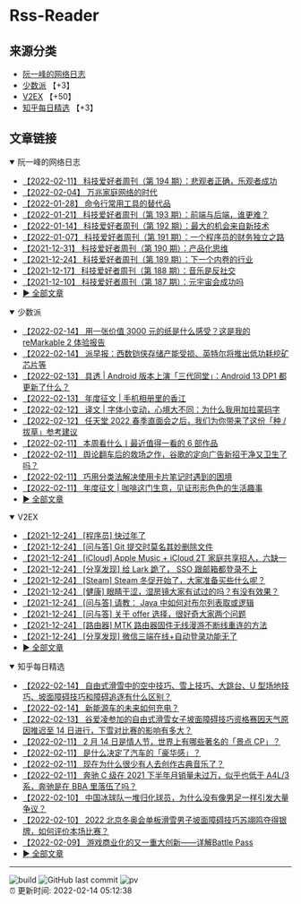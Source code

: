 # Rss-Reader

## 来源分类

* [阮一峰的网络日志](#阮一峰的网络日志)
* [少数派](#少数派) 【+3】
* [V2EX](#V2EX) 【+50】
* [知乎每日精选](#知乎每日精选) 【+3】

## 文章链接

<details open>
    <summary id="阮一峰的网络日志">
     阮一峰的网络日志
    </summary>


* [【2022-02-11】 科技爱好者周刊（第 194 期）：悲观者正确，乐观者成功](http://www.ruanyifeng.com/blog/2022/02/weekly-issue-194.html)
* [【2022-02-04】 万兆家庭网络的时代](http://www.ruanyifeng.com/blog/2022/02/10g-ethernet.html)
* [【2022-01-28】 命令行常用工具的替代品](http://www.ruanyifeng.com/blog/2022/01/cli-alternative-tools.html)
* [【2022-01-21】 科技爱好者周刊（第 193 期）：前端与后端，谁更难？](http://www.ruanyifeng.com/blog/2022/01/weekly-issue-193.html)
* [【2022-01-14】 科技爱好者周刊（第 192 期）：最大的机会来自新技术](http://www.ruanyifeng.com/blog/2022/01/weekly-issue-192.html)
* [【2022-01-07】 科技爱好者周刊（第 191 期）：一个程序员的财务独立之路](http://www.ruanyifeng.com/blog/2022/01/weekly-issue-191.html)
* [【2021-12-31】 科技爱好者周刊（第 190 期）：产品化思维](http://www.ruanyifeng.com/blog/2021/12/weekly-issue-190.html)
* [【2021-12-24】 科技爱好者周刊（第 189 期）：下一个内卷的行业](http://www.ruanyifeng.com/blog/2021/12/weekly-issue-189.html)
* [【2021-12-17】 科技爱好者周刊（第 188 期）：音乐是反社交](http://www.ruanyifeng.com/blog/2021/12/weekly-issue-188.html)
* [【2021-12-10】 科技爱好者周刊（第 187 期）：元宇宙会成功吗](http://www.ruanyifeng.com/blog/2021/12/weekly-issue-187.html)
* [:arrow_forward: 全部文章](data/阮一峰的网络日志.md)
</details>

<details open>
    <summary id="少数派">
     少数派
    </summary>


* [【2022-02-14】 用一张价值 3000 元的纸是什么感受？这是我的 reMarkable 2 体验报告](https://sspai.com/post/71294)
* [【2022-02-14】 派早报：西数铠侠存储产能受损、英特尔将推出低功耗挖矿芯片等](https://sspai.com/post/71408)
* [【2022-02-13】 具透 | Android 版本上演「三代同堂」：Android 13 DP1 都更新了什么？](https://sspai.com/post/71407)
* [【2022-02-13】 年度征文 | 手机相册里的香江](https://sspai.com/post/71075)
* [【2022-02-12】 译文 | 字体小变动，心境大不同：为什么我用加拉蒙码字](https://sspai.com/post/71369)
* [【2022-02-12】 任天堂 2022 春季直面会之后，我们为你带来了这份「种 / 拔草」参考建议](https://sspai.com/post/71354)
* [【2022-02-11】 本周看什么丨最近值得一看的 6 部作品](https://sspai.com/post/71382)
* [【2022-02-11】 舆论翻车后的救场之作，谷歌的定向广告新招干净又卫生了吗？](https://sspai.com/post/71372)
* [【2022-02-11】 巧用分类法解决使用卡片笔记时遇到的困境](https://sspai.com/post/71274)
* [【2022-02-11】 年度征文 | 咖啡这门生意，见证形形色色的生活趣事](https://sspai.com/post/71248)
* [:arrow_forward: 全部文章](data/少数派.md)
</details>

<details open>
    <summary id="V2EX">
     V2EX
    </summary>


* [【2021-12-24】 [程序员] 快过年了](https://www.v2ex.com/t/824201)
* [【2021-12-24】 [问与答] Git 提交时莫名其妙删除文件](https://www.v2ex.com/t/824200)
* [【2021-12-24】 [iCloud] Apple Music + iCloud 2T 家庭共享招人，六缺一](https://www.v2ex.com/t/824199)
* [【2021-12-24】 [分享发现] 给 Lark 跪了， SSO 跟邮箱都登录不上](https://www.v2ex.com/t/824198)
* [【2021-12-24】 [Steam] Steam 冬促开始了，大家准备买些什么呢？](https://www.v2ex.com/t/824197)
* [【2021-12-24】 [健康] 眼睛干涩，湿房镜大家有试过的吗？有没有效果？](https://www.v2ex.com/t/824196)
* [【2021-12-24】 [问与答] 请教： Java 中如何对布尔列表取或逻辑](https://www.v2ex.com/t/824194)
* [【2021-12-24】 [问与答] 关于 offer 选择，很好奇大家两个问题](https://www.v2ex.com/t/824192)
* [【2021-12-24】 [路由器] MTK 路由器固件无线漫游不断线重连的方法](https://www.v2ex.com/t/824191)
* [【2021-12-24】 [分享发现] 微信三端在线+自动登录功能无了](https://www.v2ex.com/t/824190)
* [:arrow_forward: 全部文章](data/V2EX.md)
</details>

<details open>
    <summary id="知乎每日精选">
     知乎每日精选
    </summary>


* [【2022-02-14】 自由式滑雪中的空中技巧、雪上技巧、大跳台、U 型场地技巧、坡面障碍技巧和障碍追逐有什么区别？](http://www.zhihu.com/question/514744198/answer/2342356439?utm_campaign=rss&utm_medium=rss&utm_source=rss&utm_content=title)
* [【2022-02-14】 新能源车的未来如何充电？](http://www.zhihu.com/question/515604205/answer/2346801891?utm_campaign=rss&utm_medium=rss&utm_source=rss&utm_content=title)
* [【2022-02-13】 谷爱凌参加的自由式滑雪女子坡面障碍技巧资格赛因天气原因推迟至 14 日进行，下雪对比赛的影响有多大？](http://www.zhihu.com/question/516294593/answer/2346582999?utm_campaign=rss&utm_medium=rss&utm_source=rss&utm_content=title)
* [【2022-02-11】 2 月 14 日是情人节，世界上有哪些著名的「景点 CP」？](http://www.zhihu.com/question/515916748/answer/2343881832?utm_campaign=rss&utm_medium=rss&utm_source=rss&utm_content=title)
* [【2022-02-11】 是什么决定了汽车的「豪华感」？](http://www.zhihu.com/question/397690793/answer/2343071142?utm_campaign=rss&utm_medium=rss&utm_source=rss&utm_content=title)
* [【2022-02-11】 现在为什么很少有人去创作古典音乐了？](http://www.zhihu.com/question/510243982/answer/2342985445?utm_campaign=rss&utm_medium=rss&utm_source=rss&utm_content=title)
* [【2022-02-11】 奔驰 C 级在 2021 下半年月销量未过万，似乎也低于 A4L/3系，奔驰是在 BBA 里落伍了吗？](http://www.zhihu.com/question/515544187/answer/2342630541?utm_campaign=rss&utm_medium=rss&utm_source=rss&utm_content=title)
* [【2022-02-10】 中国冰球队一堆归化球员，为什么没有像男足一样引发大量争议？](http://www.zhihu.com/question/514069482/answer/2342673838?utm_campaign=rss&utm_medium=rss&utm_source=rss&utm_content=title)
* [【2022-02-10】 2022 北京冬奥会单板滑雪男子坡面障碍技巧苏翊鸣夺得银牌，如何评价本场比赛？](http://www.zhihu.com/question/515162903/answer/2341275759?utm_campaign=rss&utm_medium=rss&utm_source=rss&utm_content=title)
* [【2022-02-09】 游戏商业化的又一重大创新——详解Battle Pass](http://zhuanlan.zhihu.com/p/80189971?utm_campaign=rss&utm_medium=rss&utm_source=rss&utm_content=title)
* [:arrow_forward: 全部文章](data/知乎每日精选.md)
</details>


---

![build](https://github.com/LikaiLee/rss-reader/workflows/rss%20reader/badge.svg)
![GitHub last commit](https://img.shields.io/github/last-commit/likailee/rss-reader)
![pv](https://pageview.vercel.app/?github_user=likailee) <br>
:alarm_clock: 更新时间: 2022-02-14 05:12:38